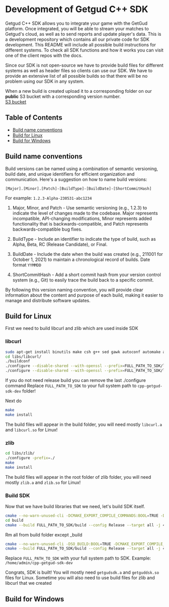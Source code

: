 # Development of Getgud C++ SDK

Getgud C++ SDK allows you to integrate your game with the GetGud platform. Once integrated, you will be able to stream your matches to Getgud's cloud, as well as to send reports and update player's data. This is a development repository which contains all our private code for SDK development. This README will include all possible build instructions for different systems. To check all SDK functions and how it works you can visit one of the client repos with the docs.

Since our SDK is not open-source we have to provide build files for different systems as well as header files so clients can use our SDK. We have to provide an extensive list of all possible  builds so that there will be no problem using our SDK in any system.

When a new build is created upload it to a corresponding folder on our **public** S3 bucket with a corresponding version number.
<br>[S3 bucket](https://s3.console.aws.amazon.com/s3/buckets/getgud-sdk-files)

## Table of Contents

- [Build name conventions](https://github.com/getgud-io/cpp-getgud-sdk-dev#build-name-conventions)
- [Build for Linux](https://github.com/getgud-io/cpp-getgud-sdk-dev#build-for-linux)
- [Build for Windows](https://github.com/getgud-io/cpp-getgud-sdk-dev#build-for-windows)

## Build name conventions

Build versions can be named using a combination of semantic versioning, build date, and unique identifiers for efficient organization and communication. Here's a suggestion on how to name build versions:

`[Major].[Minor].[Patch]-[BuildType]-[BuildDate]-[ShortCommitHash]`

For example: `1.2.3-Alpha-230531-abc1234`

1. Major, Minor, and Patch - Use semantic versioning (e.g., 1.2.3) to indicate the level of changes made to the codebase. Major represents incompatible, API-changing modifications, Minor represents added functionality that is backwards-compatible, and Patch represents backwards-compatible bug fixes.

2. BuildType - Include an identifier to indicate the type of build, such as Alpha, Beta, RC (Release Candidate), or Final.

3. BuildDate - Include the date when the build was created (e.g., 211001 for October 1, 2021) to maintain a chronological record of builds.  Date format `YYMMDD`

4. ShortCommitHash - Add a short commit hash from your version control system (e.g., Git) to easily trace the build back to a specific commit.

By following this version naming convention, you will provide clear information about the content and purpose of each build, making it easier to manage and distribute software updates.

## Build for Linux

First we need to build libcurl and zlib which are used inside SDK

### libcurl
```bash
sudo apt-get install binutils make csh g++ sed gawk autoconf automake autotools-dev shtool libtool curl cmake
cd libs/libcurl/
./buildconf
./configure --disable-shared --with-openssl --prefix=FULL_PATH_TO_SDK/libs/libcurl/builds/libcurl-x64-debug-static --enable-debug
./configure --disable-shared --with-openssl --prefix=FULL_PATH_TO_SDK/libs/libcurl/builds/libcurl-x64-release-static
```
If you do not need release build you can remove the last ./configure command
Replace `FULL_PATH_TO_SDK` to your full system path to `cpp-getgud-sdk-dev` folder!

Next do 
```bash
make
make install
```
The build files will appear in the build folder, you will need mostly `libcurl.a` and `libcurl.so` for Linux!


### zlib
```bash
cd libs/zlib/
./configure -prefix=./
make
make install 
```

The build files will appear in the root folder of zlib folder, you will need mostly `zlib.a` and `zlib.so` for Linux! 


### Build SDK

Now that we have build libraries that we need, let's build SDK itself.
```bash
cmake --no-warn-unused-cli -DCMAKE_EXPORT_COMPILE_COMMANDS:BOOL=TRUE -DCMAKE_BUILD_TYPE:STRING=Release -DCMAKE_C_COMPILER:FILEPATH=/usr/bin/gcc -DCMAKE_CXX_COMPILER:FILEPATH=/usr/bin/g++ -SFULL_PATH_TO_SDK -BFULL_PATH_TO_SDK -G "Unix Makefiles"
cd build 
cmake --build FULL_PATH_TO_SDK/build --config Release --target all -j 4 --
```

Rm all from build folder except _build

```bash
cmake --no-warn-unused-cli -DSO_BUILD:BOOL=TRUE -DCMAKE_EXPORT_COMPILE_COMMANDS:BOOL=TRUE -DCMAKE_BUILD_TYPE:STRING=Release -DCMAKE_C_COMPILER:FILEPATH=/usr/bin/gcc -DCMAKE_CXX_COMPILER:FILEPATH=/usr/bin/g++ -SFULL_PATH_TO_SDK -BFULL_PATH_TO_SDK/build -G "Unix Makefiles"
cmake --build FULL_PATH_TO_SDK/build --config Release --target all -j 4 --
```

Replace `FULL_PATH_TO_SDK` with your full system path to SDK. Example: `/home/admin/cpp-getgud-sdk-dev`

Congrats, SDK is built! You will mostly need `getgudsdk.a` and `getguddsk.so` files for Linux. Sometime you will also need to use build files for zlib and libcurl that we created
 
## Build for Windows
